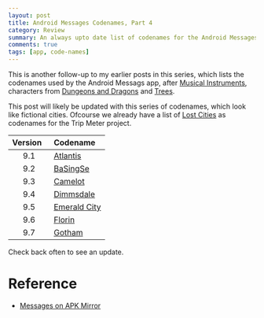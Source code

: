 ```yaml
---
layout: post
title: Android Messages Codenames, Part 4
category: Review
summary: An always upto date list of codenames for the Android Messages app. In this part we look at the codenames that look like fictional cities. 
comments: true
tags: [app, code-names]
---
```

This is another follow-up to my earlier posts in this series, which lists the codenames used by the Android Messags app, after [Musical Instruments](https://midhunhk.github.io/review/2018/09/06/android-messages-codenames/), characters from [Dungeons and Dragons](https://midhunhk.github.io/review/2018/10/26/android-messages-mark-2/) and [Trees](https://www.midhunhk.com/review/2020/08/27/android-messages-again/). 

<!-- more -->

This post will likely be updated with this series of codenames, which look like fictional cities. Ofcourse we already have a list of [Lost Cities](https://github.com/midhunhk/trip-o-meter/wiki/Codenames) as codenames for the Trip Meter project.


| Version &nbsp;| Codename |
|:---------:|:----------|
| 9.1     | [Atlantis](https://en.wikipedia.org/wiki/Atlantis) |
| 9.2     | [BaSingSe](https://avatar.fandom.com/wiki/Ba_Sing_Se) |
| 9.3     | [Camelot](https://en.wikipedia.org/wiki/Camelot) |
| 9.4     | [Dimmsdale](https://fairlyoddparents.fandom.com/wiki/Dimmsdale) |
| 9.5     | [Emerald City](https://en.wikipedia.org/wiki/Emerald_City) |
| 9.6     | [Florin](https://princessbride.fandom.com/wiki/Florin_City) |
| 9.7     | [Gotham](https://en.wikipedia.org/wiki/Gotham_City) |

Check back often to see an update.

# Reference
 - [Messages on APK Mirror](https://www.apkmirror.com/apk/google-inc/messenger-google-inc/)
